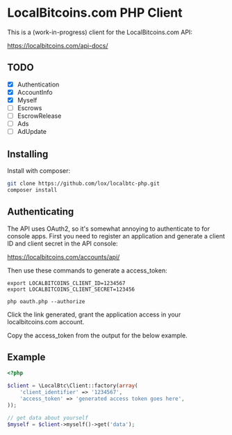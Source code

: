 LocalBitcoins.com PHP Client
============================

This is a (work-in-progress) client for the LocalBitcoins.com API:

https://localbitcoins.com/api-docs/

TODO
----

 * [x] Authentication
 * [x] AccountInfo
 * [x] Myself
 * [ ] Escrows
 * [ ] EscrowRelease
 * [ ] Ads
 * [ ] AdUpdate

Installing
----------

Install with composer:

```bash
git clone https://github.com/lox/localbtc-php.git
composer install
```

Authenticating
--------------

The API uses OAuth2, so it's somewhat annoying to authenticate to for console apps. First you need 
to register an application and generate a client ID and client secret in the API console:

https://localbitcoins.com/accounts/api/

Then use these commands to generate a access_token:

```
export LOCALBITCOINS_CLIENT_ID=1234567
export LOCALBITCOINS_CLIENT_SECRET=123456

php oauth.php --authorize
```

Click the link generated, grant the application access in your localbitcoins.com account.

Copy the access_token from the output for the below example.

Example
-------

```php
<?php

$client = \LocalBtc\Client::factory(array(
    'client_identifier' => '1234567',
    'access_token' => 'generated access token goes here',
));

// get data about yourself
$myself = $client->myself()->get('data');


```
